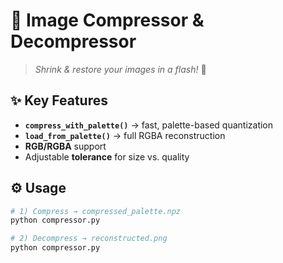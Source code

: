# 🎨 Image Compressor & Decompressor

> *Shrink & restore your images in a flash!* 🚀

## ✨ Key Features
- **`compress_with_palette()`** → fast, palette-based quantization  
- **`load_from_palette()`** → full RGBA reconstruction  
- **RGB/RGBA** support  
- Adjustable **tolerance** for size vs. quality  

## ⚙️ Usage
```bash
# 1) Compress → compressed_palette.npz
python compressor.py

# 2) Decompress → reconstructed.png
python compressor.py
